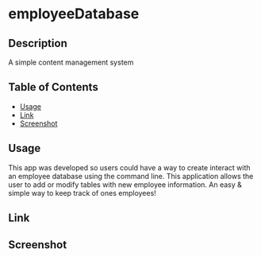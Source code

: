 # employeeDatabase

## Description
A simple content management system

## Table of Contents
  
  - [Usage](#usage)
  - [Link](#link)
  - [Screenshot](#screenshot)

## Usage
This app was developed so users could have a way to create interact with an employee database using the command line. This application allows the user to add or modify tables with new employee information. An easy & simple way to keep track of ones employees!

## Link


## Screenshot

